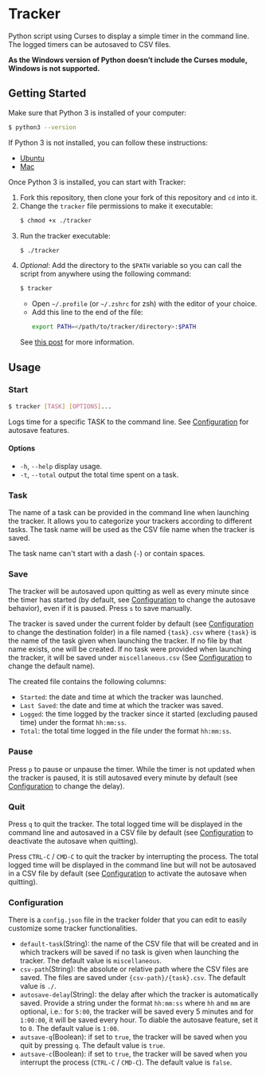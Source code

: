 # Tracker

Python script using Curses to display a simple timer in the command line. The logged timers can be autosaved to CSV files.

**As the Windows version of Python doesn’t include the Curses module, Windows is not supported.**

## Getting Started

Make sure that Python 3 is installed of your computer:

```bash
$ python3 --version
```

If Python 3 is not installed, you can follow these instructions:
- [Ubuntu](https://docs.python-guide.org/starting/install3/osx/)
- [Mac](https://docs.python-guide.org/starting/install3/linux/)

Once Python 3 is installed, you can start with Tracker:

1. Fork this repository, then clone your fork of this repository and `cd` into it.
2. Change the `tracker` file permissions to make it executable:
   ```bash
   $ chmod +x ./tracker
   ```
3. Run the tracker executable:
   ```bash
   $ ./tracker
   ```
4. *Optional*: Add the directory to the `$PATH` variable so you can call the script from anywhere using the following command:
   ```bash
   $ tracker
   ```
   - Open `~/.profile` (or `~/.zshrc` for zsh) with the editor of your choice.
   - Add this line to the end of the file:
        ```bash
        export PATH=</path/to/tracker/directory>:$PATH
        ```
    See [this post](https://unix.stackexchange.com/questions/26047/how-to-correctly-add-a-path-to-path) for more information.

## Usage

### Start

```bash
$ tracker [TASK] [OPTIONS]...
```

Logs time for a specific TASK to the command line. See [Configuration](#Configuration) for autosave features.

#### Options

- `-h`, `--help`    display usage.
- `-t`, `--total`   output the total time spent on a task.

### Task

The name of a task can be provided in the command line when launching the tracker. It allows you to categorize your trackers according to different tasks. The task name will be used as the CSV file name when the tracker is saved.

The task name can't start with a dash (`-`) or contain spaces. 

### Save

The tracker will be autosaved upon quitting as well as every minute since the timer has started (by default, see [Configuration](#Configuration) to change the autosave behavior), even if it is paused. Press `s` to save manually.

The tracker is saved under the current folder by default (see [Configuration](#Configuration) to change the destination folder) in a file named `{task}.csv` where `{task}` is the name of the task given when launching the tracker. If no file by that name exists, one will be created. If no task were provided when launching the tracker, it will be saved under `miscellaneous.csv` (See [Configuration](#Configuration) to change the default name).

The created file contains the following columns:

- `Started`: the date and time at which the tracker was launched.
- `Last Saved`: the date and time at which the tracker was saved.
- `Logged`: the time logged by the tracker since it started (excluding paused time) under the format `hh:mm:ss`.
- `Total`: the total time logged in the file under the format `hh:mm:ss`.

### Pause

Press `p` to pause or unpause the timer. While the timer is not updated when the tracker is paused, it is still autosaved every minute by default (see [Configuration](#Configuration) to change the delay).

### Quit

Press `q` to quit the tracker. The total logged time will be displayed in the command line and autosaved in a CSV file by default (see [Configuration](#Configuration) to deactivate the autosave when quitting).

Press `CTRL-C` / `CMD-C` to quit the tracker by interrupting the process. The total logged time will be displayed in the command line but will not be autosaved in a CSV file by default (see [Configuration](#Configuration) to activate the autosave when quitting).

### Configuration

There is a `config.json` file in the tracker folder that you can edit to easily customize some tracker functionalities.

- `default-task`(String): the name of the CSV file that will be created and in which trackers will be saved if no task is given when launching the tracker. The default value is `miscellaneous`.
- `csv-path`(String): the absolute or relative path where the CSV files are saved. The files are saved under `{csv-path}/{task}.csv`. The default value is `./`.
- `autosave-delay`(String): the delay after which the tracker is automatically saved. Provide a string under the format `hh:mm:ss` where `hh` and `mm` are optional, i.e.: for `5:00`, the tracker will be saved every 5 minutes and for `1:00:00`, it will be saved every hour. To diable the autosave feature, set it to `0`. The default value is `1:00`.
- `autsave-q`(Boolean): if set to `true`, the tracker will be saved when you quit by pressing `q`. The default value is `true`.
- `autsave-c`(Boolean): if set to `true`, the tracker will be saved when you interrupt the process (`CTRL-C` / `CMD-C`). The default value is `false`.